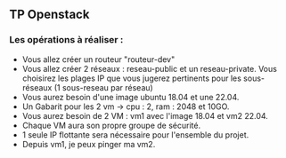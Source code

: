## TP Openstack

### Les opérations à réaliser : 

- Vous allez créer un routeur "routeur-dev"
- Vous allez créer 2 réseaux : reseau-public et un reseau-private. Vous choisirez les plages IP que vous jugerez pertinents pour les sous-réseaux (1 sous-reseau par réseau)
- Vous aurez besoin d'une image ubuntu 18.04 et une 22.04.
- Un Gabarit pour les 2 vm -> cpu : 2, ram : 2048 et 10GO.
- Vous aurez besoin de 2 VM : vm1 avec l'image 18.04 et vm2 22.04.
- Chaque VM aura son propre groupe de sécurité.
- 1 seule IP flottante sera nécessaire pour l'ensemble du projet.
- Depuis vm1, je peux pinger ma vm2.






